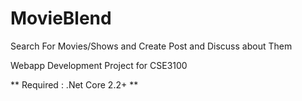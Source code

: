 # MovieBlend
Search For Movies/Shows and Create Post and Discuss about Them 

Webapp Development Project for CSE3100

** Required : .Net Core 2.2+ **
